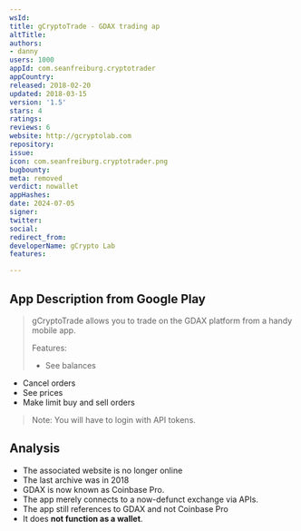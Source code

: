 ```yaml
---
wsId: 
title: gCryptoTrade - GDAX trading ap
altTitle: 
authors:
- danny
users: 1000
appId: com.seanfreiburg.cryptotrader
appCountry: 
released: 2018-02-20
updated: 2018-03-15
version: '1.5'
stars: 4
ratings: 
reviews: 6
website: http://gcryptolab.com
repository: 
issue: 
icon: com.seanfreiburg.cryptotrader.png
bugbounty: 
meta: removed
verdict: nowallet
appHashes: 
date: 2024-07-05
signer: 
twitter: 
social: 
redirect_from: 
developerName: gCrypto Lab
features: 

---
```


## App Description from Google Play 

> gCryptoTrade allows you to trade on the GDAX platform from a handy mobile app.
>
> Features:
> - See balances
- Cancel orders
- See prices
- Make limit buy and sell orders
>
> Note: You will have to login with API tokens.

## Analysis 

- The associated website is no longer online 
- The last archive was in 2018 
- GDAX is now known as Coinbase Pro. 
- The app merely connects to a now-defunct exchange via APIs.
- The app still references to GDAX and not Coinbase Pro 
- It does **not function as a wallet**. 



